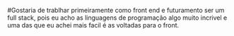 #Gostaria de trablhar primeiramente como front end e futuramento ser um full stack,
pois eu acho as linguagens de programação algo muito incrivel e uma das que eu achei mais facil é as voltadas para o front.
